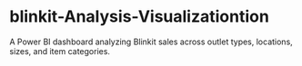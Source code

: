 # blinkit-Analysis-Visualizationtion
A Power BI dashboard analyzing Blinkit sales across outlet types, locations, sizes, and item categories.
